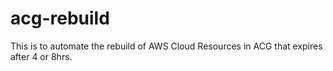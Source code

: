 # acg-rebuild
This is to automate the rebuild of AWS Cloud Resources in ACG that expires after 4 or 8hrs.

